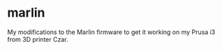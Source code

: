 marlin
======

My modifications to the Marlin firmware to get it working on my Prusa i3 from 3D printer Czar.
